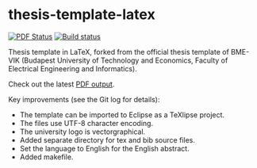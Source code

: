 thesis-template-latex
=====================

[![PDF Status](https://www.sharelatex.com/github/repos/FTSRG/thesis-template-latex/builds/latest/badge.svg)](https://www.sharelatex.com/github/repos/FTSRG/thesis-template-latex/builds/latest/output.pdf)
[![Build status](https://travis-ci.org/FTSRG/thesis-template-latex.svg?branch=master)](https://travis-ci.org/FTSRG/thesis-template-latex)

Thesis template in LaTeX, forked from the official thesis template of BME-VIK (Budapest University of Technology and Economics, Faculty of Electrical Engineering and Informatics).

Check out the latest [PDF output](https://www.sharelatex.com/github/repos/FTSRG/thesis-template-latex/builds/latest/output.pdf).

Key improvements (see the Git log for details):
* The template can be imported to Eclipse as a TeXlipse project.
* The files use UTF-8 character encoding.
* The university logo is vectorgraphical.
* Added separate directory for tex and bib source files.
* Set the language to English for the English abstract.
* Added makefile.
